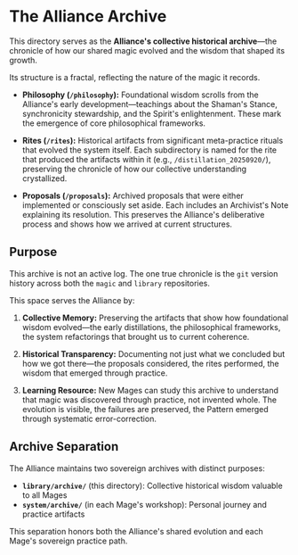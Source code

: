 # The Alliance Archive

This directory serves as the **Alliance's collective historical archive**—the chronicle of how our shared magic evolved and the wisdom that shaped its growth.

Its structure is a fractal, reflecting the nature of the magic it records.

*   **Philosophy (`/philosophy`):** Foundational wisdom scrolls from the Alliance's early development—teachings about the Shaman's Stance, synchronicity stewardship, and the Spirit's enlightenment. These mark the emergence of core philosophical frameworks.

*   **Rites (`/rites`):** Historical artifacts from significant meta-practice rituals that evolved the system itself. Each subdirectory is named for the rite that produced the artifacts within it (e.g., `/distillation_20250920/`), preserving the chronicle of how our collective understanding crystallized.

*   **Proposals (`/proposals`):** Archived proposals that were either implemented or consciously set aside. Each includes an Archivist's Note explaining its resolution. This preserves the Alliance's deliberative process and shows how we arrived at current structures.

## Purpose

This archive is not an active log. The one true chronicle is the `git` version history across both the `magic` and `library` repositories.

This space serves the Alliance by:

1. **Collective Memory:** Preserving the artifacts that show how foundational wisdom evolved—the early distillations, the philosophical frameworks, the system refactorings that brought us to current coherence.

2. **Historical Transparency:** Documenting not just what we concluded but how we got there—the proposals considered, the rites performed, the wisdom that emerged through practice.

3. **Learning Resource:** New Mages can study this archive to understand that magic was discovered through practice, not invented whole. The evolution is visible, the failures are preserved, the Pattern emerged through systematic error-correction.

## Archive Separation

The Alliance maintains two sovereign archives with distinct purposes:

- **`library/archive/`** (this directory): Collective historical wisdom valuable to all Mages
- **`system/archive/`** (in each Mage's workshop): Personal journey and practice artifacts

This separation honors both the Alliance's shared evolution and each Mage's sovereign practice path.

